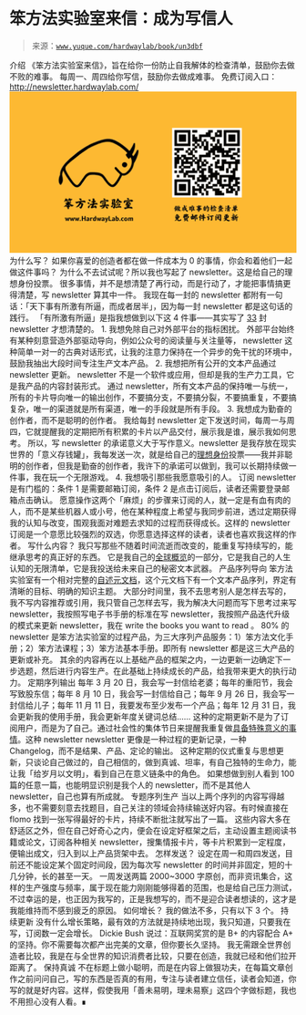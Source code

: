 # 笨方法实验室来信：成为写信人

> 来源：[`www.yuque.com/hardwaylab/book/un3dbf`](https://www.yuque.com/hardwaylab/book/un3dbf)

<ne-h2 id="ASUsg" data-lake-id="ASUsg"><ne-heading-ext><ne-heading-anchor></ne-heading-anchor><ne-heading-fold></ne-heading-fold></ne-heading-ext><ne-heading-content><ne-text id="u1f323965">介绍</ne-text></ne-heading-content></ne-h2> <ne-p id="ucf28df32" data-lake-id="ucf28df32"><ne-text id="u016c5e30">《笨方法实验室来信》，旨在给你一份防止自我解体的检查清单，鼓励你去做不败的难事。</ne-text></ne-p> <ne-p id="u9b6b40e4" data-lake-id="u9b6b40e4"><ne-text id="u2dc1b2c2">每周一、周四给你写信，鼓励你去做成难事。</ne-text></ne-p> <ne-p id="u8f1ce485" data-lake-id="u8f1ce485"><ne-text id="ue8c969bc">免费订阅入口：</ne-text>[<ne-text id="u2c88384d">http://newsletter.hardwaylab.com/</ne-text>](http://newsletter.hardwaylab.com/)</ne-p> <ne-p id="ua0340ae0" data-lake-id="ua0340ae0"><ne-card data-card-name="image" data-card-type="inline" id="pQwhU" data-event-boundary="card" class="ne-spacing-all">![邮件订阅图片.png](img/daf82add06bc7972186b5459757c8829.png)  <ne-h2 id="Xw5Ec" data-lake-id="Xw5Ec"><ne-heading-ext><ne-heading-anchor></ne-heading-anchor><ne-heading-fold></ne-heading-fold></ne-heading-ext><ne-heading-content><ne-text id="u571ed3f9">为什么写？</ne-text></ne-heading-content></ne-h2> <ne-p id="ucab4d362" data-lake-id="ucab4d362"><ne-text id="u9cfd0f1e">如果你喜爱的创造者都在做一件成本为 0 的事情，你会和着他们一起做这件事吗？</ne-text></ne-p> <ne-p id="u40ffc1e0" data-lake-id="u40ffc1e0"><ne-text id="ue964f5f6">为什么不去试试呢？所以我也写起了 newsletter。这是给自己的理想身份投票。</ne-text></ne-p> <ne-p id="u76ec306d" data-lake-id="u76ec306d"><ne-text id="u3adc160f">很多事情，并不是想清楚了再行动，而是行动了，才能把事情搞更得清楚，写 newsletter 算其中一件。</ne-text></ne-p> <ne-p id="u36da70f5" data-lake-id="u36da70f5"><ne-text id="u80111489">我现在每一封的 newsletter 都附有一句话：</ne-text><ne-text id="ubb1324be">「天下事有所激有所逼，而成者居半」</ne-text><ne-text id="u77339c89">，因为每一封 newsletter 都是这句话的践行。</ne-text></ne-p> <ne-p id="u26fe6f0a" data-lake-id="u26fe6f0a"><ne-text id="u3b2eb102">「有所激有所逼」</ne-text><ne-text id="uc15d5202">是指我想做到以下这 4 件事——其实写了</ne-text> [<ne-text id="ua538ed86">33</ne-text>](http://newsletter.hardwaylab.com/) <ne-text id="ua1dccd21">封 newsletter 才想清楚的。</ne-text></ne-p> <ne-h3 id="yi2z1" data-lake-id="yi2z1"><ne-heading-ext><ne-heading-anchor></ne-heading-anchor><ne-heading-fold></ne-heading-fold></ne-heading-ext><ne-heading-content><ne-text id="uc6302274">1\. 我想免除自己对外部平台的指标困扰。</ne-text></ne-heading-content></ne-h3> <ne-p id="u5bac1d2d" data-lake-id="u5bac1d2d"><ne-text id="u0c8a1be3">外部平台始终有某种刻意营造外部驱动导向，例如公众号的阅读量与关注量等， newsletter 这种简单一对一的古典对话形式，让我的注意力保持在一个异步的免干扰的环境中，鼓励我抽出大段时间专注生产文本产品。</ne-text></ne-p> <ne-h3 id="AOoNO" data-lake-id="AOoNO"><ne-heading-ext><ne-heading-anchor></ne-heading-anchor><ne-heading-fold></ne-heading-fold></ne-heading-ext><ne-heading-content><ne-text id="u27dad836">2\. 我想把所有公开的文本产品通过 newsletter 更新。</ne-text></ne-heading-content></ne-h3> <ne-p id="u09e01c90" data-lake-id="u09e01c90"><ne-text id="u3f646c2b">newsletter 不是一个软件或应用，但却是我的生产力工具，它是我产品的内容封装形式。</ne-text></ne-p> <ne-p id="ua26ee43a" data-lake-id="ua26ee43a"><ne-text id="u10c6bd3b">通过 newsletter，所有文本产品的保持唯一与统一，所有的卡片导向唯一的输出创作，</ne-text><ne-text id="u8ca83ddc">不要搞分支，不要搞分裂，不要搞重复，不要搞复杂，唯一的渠道就是所有渠道，唯一的手段就是所有手段。</ne-text></ne-p> <ne-h3 id="VyroF" data-lake-id="VyroF"><ne-heading-ext><ne-heading-anchor></ne-heading-anchor><ne-heading-fold></ne-heading-fold></ne-heading-ext><ne-heading-content><ne-text id="u050d9c50">3\. 我想成为勤奋的创作者，而不是聪明的创作者。</ne-text></ne-heading-content></ne-h3> <ne-p id="u8cc5ab1b" data-lake-id="u8cc5ab1b"><ne-text id="u617abc9f">我给每封 newsletter 定下发送时间，每周一与周四，它就提醒我的定期把所有积累的卡片以产品交付，展示我是谁，展示我如何思考。</ne-text></ne-p> <ne-p id="u49af546e" data-lake-id="u49af546e"><ne-text id="uee7fabdc">所以，写 newsletter 的承诺意义大于写作意义。newsletter 是我存放在现实世界的「意义存钱罐」，我每发送一次，就是给自己的</ne-text>[<ne-text id="u4cf6a863">理想身份</ne-text>](http://newsletter.hardwaylab.com/issues/issue-727965)<ne-text id="ud69589a8">投票——我并非聪明的创作者，但我是勤奋的创作者，我许下的承诺可以做到，我可以长期持续做一件事，我在玩一个无限游戏。</ne-text></ne-p> <ne-h3 id="uJqub" data-lake-id="uJqub"><ne-heading-ext><ne-heading-anchor></ne-heading-anchor><ne-heading-fold></ne-heading-fold></ne-heading-ext><ne-heading-content><ne-text id="u907ccd57">4\. 我想吸引那些我愿意吸引的人。</ne-text></ne-heading-content></ne-h3> <ne-p id="u37d5a3d2" data-lake-id="u37d5a3d2"><ne-text id="uc83c79ae">订阅 newsletter 是有门槛的：条件 1 是需要邮箱订阅，条件 2 是点击订阅后，读者还需要登录邮箱点击确认。</ne-text></ne-p> <ne-p id="uf4222849" data-lake-id="uf4222849"><ne-text id="u4b3243c9">愿意操作这两个「麻烦」的步骤来订阅的人，就一定是有血有肉的人，而不是某些机器人或小号，他在某种程度上希望与我同步前进，透过定期获得我的认知与改变，围观我面对难题去求知的过程而获得成长。这样的 newsletter 订阅是一个意愿比较强烈的双选，你愿意选择这样的读者，读者也喜欢我这样的作者。</ne-text></ne-p> <ne-h2 id="H5IyO" data-lake-id="H5IyO"><ne-heading-ext><ne-heading-anchor></ne-heading-anchor><ne-heading-fold></ne-heading-fold></ne-heading-ext><ne-heading-content><ne-text id="u95e5d24a">写什么内容？</ne-text></ne-heading-content></ne-h2> <ne-p id="u303dbbd2" data-lake-id="u303dbbd2"><ne-text id="u79c4c653">我只写那些不随着时间流逝而改变的，能重复写持续写的，能继承思考的真正好的东西。</ne-text></ne-p> <ne-p id="ufeec120b" data-lake-id="ufeec120b"><ne-text id="u05ad2754">它是我自己的</ne-text>[<ne-text id="u8e35e361">全球概览</ne-text>](http://newsletter.hardwaylab.com/issues/issue-816086)<ne-text id="ua3ecd8cd">的一部分，它是我自己的人生认知的无限清单，它是我投送给未来自己的秘密文本武器。</ne-text></ne-p> <ne-h3 id="OuREe" data-lake-id="OuREe"><ne-heading-ext><ne-heading-anchor></ne-heading-anchor><ne-heading-fold></ne-heading-fold></ne-heading-ext><ne-heading-content><ne-text id="uf125cdd3">产品序列导向</ne-text></ne-heading-content></ne-h3> <ne-p id="u8149ad55" data-lake-id="u8149ad55"><ne-text id="u5847ba2a">笨方法实验室有一个相对完整的</ne-text>[<ne-text id="u2490ce69">自述元文档</ne-text>](https://www.yuque.com/hardwaylab/book)<ne-text id="udf64c209">，这个元文档下有一个文本产品序列，界定有清晰的目标、明确的知识主题。</ne-text></ne-p> <ne-p id="u313a83fa" data-lake-id="u313a83fa"><ne-text id="u6574880e">大部分时间里，我不去思考别人是怎样去写的，我不写内容推荐或引用，我只管自己怎样去写，我为解决大问题而写下思考过来写 newsletter，我按照写电子书手册的标准在写 newsletter，我按照产品迭代升级的模式来更新 newsletter，我在 write the books you want to read 。</ne-text></ne-p> <ne-p id="ub7ee8299" data-lake-id="ub7ee8299"><ne-text id="u3714646f">80% 的 newsletter 是笨方法实验室的过程产品，为三大序列产品服务：1）笨方法文化手册；2）笨方法课程；3）笨方法基本手册。即所有 newsletter 都是这三大产品的更新或补充。</ne-text></ne-p> <ne-p id="u608fec10" data-lake-id="u608fec10"><ne-text id="u2ed2367e">其余的内容再在以上基础产品的框架之内，一边更新一边确定下一步选题，然后进行内容生产。在此基础上持续成长的产品，给我带来更大的执行动力。</ne-text></ne-p> <ne-h3 id="twiuq" data-lake-id="twiuq"><ne-heading-ext><ne-heading-anchor></ne-heading-anchor><ne-heading-fold></ne-heading-fold></ne-heading-ext><ne-heading-content><ne-text id="ub4549f8f">定期序列输出</ne-text></ne-heading-content></ne-h3> <ne-p id="u1effe7a0" data-lake-id="u1effe7a0"><ne-text id="ue7213b8e">每年 3 月 20 日，我会写一封信给老婆；每年的重阳节，我会写致股东信；每年 8 月 10 日，我会写一封信给自己；每年 9 月 26 日，我会写一封信给儿子；每年 11 月 11 日，我要发布至少发布一个产品；每年 12 月 31 日，我会更新我的使用手册，我会更新年度关键词总结……</ne-text></ne-p> <ne-p id="udf2ad5f8" data-lake-id="udf2ad5f8"><ne-text id="uc9a4b387">这种的定期更新不是为了订阅用户，而是为了自己。通过社会性的集体节日来提醒我重复做</ne-text>[<ne-text id="uc156214b">具备特殊意义的事情</ne-text>](https://www.notion.so/hardwaylab/TDS-73004a4608404236a77ce522c5b7f92a)<ne-text id="uc678c4e2">。这种 newsletter newsletter 更像是一种过程的更新记录，一种 Changelog，而不是结果、产品、定论的输出。</ne-text></ne-p> <ne-p id="u21cebbb4" data-lake-id="u21cebbb4"><ne-text id="u0037198b">这种定期的仪式重复与思想更新，只谈论自己做过的，自己相信的，做到真诚、坦率，有自己独特的生命力，能让我</ne-text><ne-text id="u61808dfe">「给岁月以文明」</ne-text><ne-text id="ub7398330">，看到自己在意义链条中的角色。</ne-text></ne-p> <ne-p id="ua3352f3f" data-lake-id="ua3352f3f"><ne-text id="u4488b9f6">如果想做到别人看到 100 篇的任意一篇，也能明显识别是我个人的 newsletter，而不是其他人 newsletter，自己也算有所成就。</ne-text></ne-p> <ne-h3 id="yymvY" data-lake-id="yymvY"><ne-heading-ext><ne-heading-anchor></ne-heading-anchor><ne-heading-fold></ne-heading-fold></ne-heading-ext><ne-heading-content><ne-text id="u3fa259a7">专题序列生产</ne-text></ne-heading-content></ne-h3> <ne-p id="u81c54474" data-lake-id="u81c54474"><ne-text id="ubc6cb84a">当以上两个序列的内容写得越多，也不需要刻意去找题目，自己关注的领域会持续输送好内容。有时候直接在 flomo 找到一张写得最好的卡片，持续不断批注就写出了一篇。</ne-text></ne-p> <ne-p id="u229a91a3" data-lake-id="u229a91a3"><ne-text id="u05dfe579">这些内容大多在舒适区之外，但在自己好奇心之内，便会在设定好框架之后，主动设置主题阅读书籍或论文，订阅各种相关 newsletter，搜集情报卡片，等卡片积累到一定程度，便输出成文，归入到以上产品货架中去。</ne-text></ne-p> <ne-h2 id="zfMWj" data-lake-id="zfMWj"><ne-heading-ext><ne-heading-anchor></ne-heading-anchor><ne-heading-fold></ne-heading-fold></ne-heading-ext><ne-heading-content><ne-text id="u57950bf1">怎样发送？</ne-text></ne-heading-content></ne-h2> <ne-p id="u38863cf5" data-lake-id="u38863cf5"><ne-text id="u2c18f5a5">设定在周一和周四发送，目前还不能设定某个固定时间段，因为每次写 newsletter 的时间并非固定，短的十几分钟，长的甚至一天。</ne-text></ne-p> <ne-p id="u4e81d091" data-lake-id="u4e81d091"><ne-text id="ud3f4ccd3">一周发送两篇 2000~3000 字原创，而非资讯集合，这样的生产强度与频率，属于现在能力刚刚能够得着的范围，也是给自己压力测试，不过幸运的是，也正</ne-text><ne-text id="ua9a01023">因为我写的，正是我想写的，而不是迎合读者想读的，这才是我能维持而不感到疲乏的原因。</ne-text></ne-p> <ne-h2 id="cPQEx" data-lake-id="cPQEx"><ne-heading-ext><ne-heading-anchor></ne-heading-anchor><ne-heading-fold></ne-heading-fold></ne-heading-ext><ne-heading-content><ne-text id="u1ec4dfcb">如何增长？</ne-text></ne-heading-content></ne-h2> <ne-p id="ufff67e77" data-lake-id="ufff67e77"><ne-text id="u572de3f0">我的做法不多，只有以下 3 个。</ne-text></ne-p> <ne-h3 id="v0fzo" data-lake-id="v0fzo"><ne-heading-ext><ne-heading-anchor></ne-heading-anchor><ne-heading-fold></ne-heading-fold></ne-heading-ext><ne-heading-content><ne-text id="ub3773569">持续更新</ne-text></ne-heading-content></ne-h3> <ne-p id="u6230adb6" data-lake-id="u6230adb6"><ne-text id="ud67d7761">没有什么增长策略，最有效的方法就是持续地出现，我只知道，只要我在写，订阅数一定会增长。</ne-text></ne-p> <ne-p id="u55d65c02" data-lake-id="u55d65c02"><ne-text id="u53c804cb">Dickie Bush 说过：互联网奖赏的是 B+ 的内容配合 A+ 的坚持。你不需要每次都产出完美的文章，但你要长久坚持。</ne-text></ne-p> <ne-p id="uc5c1e00b" data-lake-id="uc5c1e00b"><ne-text id="u12af4f3f">我无需跟全世界创造者比较，我是在与全世界的知识消费者比较，只要在创造，我就已经和他们拉开距离了。</ne-text></ne-p> <ne-h3 id="FRaSg" data-lake-id="FRaSg"><ne-heading-ext><ne-heading-anchor></ne-heading-anchor><ne-heading-fold></ne-heading-fold></ne-heading-ext><ne-heading-content><ne-text id="uf5e8fd3e">保持真诚</ne-text></ne-heading-content></ne-h3> <ne-p id="uc37b914f" data-lake-id="uc37b914f"><ne-text id="u799d7f91">不在标题上做小聪明，而是在内容上做狠功夫，在每篇文章创作之前问问自己，写的东西是否真的有用，专注与读者建立信任，读者会知道，你写的就是好内容。这样，假使我用「善未易明，理未易察」这四个字做标题，我也不用担心没有人看。∎</ne-text></ne-p> <ne-h3 id="oXArx" data-lake-id="oXArx"><ne-heading-ext><ne-heading-anchor></ne-heading-anchor><ne-heading-fold></ne-heading-fold></ne-heading-ext><ne-heading-content></ne-heading-content></ne-h3></ne-card></ne-p>